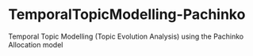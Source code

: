 # TemporalTopicModelling-Pachinko
Temporal Topic Modelling (Topic Evolution Analysis) using the Pachinko Allocation model
